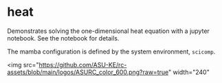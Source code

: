 heat
====

Demonstrates solving the one-dimensional heat equation with a jupyter
notebook. See the notebook for details.

The mamba configuration is defined by the system environment, `scicomp`.



<img 
  src="https://github.com/ASU-KE/rc-assets/blob/main/logos/ASURC_color_600.png?raw=true" 
  width="240"
>

